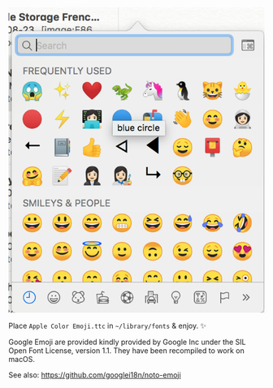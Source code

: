 ![Screenshot](screenshot.png)

Place `Apple Color Emoji.ttc` in `~/library/fonts` & enjoy. ✨

Google Emoji are provided kindly provided by Google Inc under the SIL Open Font License, version 1.1. They have been recompiled to work on macOS.

See also: https://github.com/googlei18n/noto-emoji
